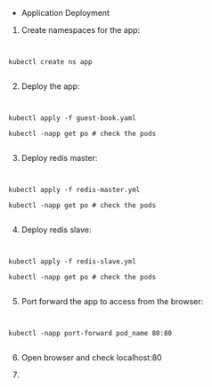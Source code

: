 - Application Deployment

1. Create namespaces for the app:

<pre><code>

kubectl create ns app

</code></pre>

2. Deploy the app:

<pre><code>    

kubectl apply -f guest-book.yaml

kubectl -napp get po # check the pods

</code></pre>

3. Deploy redis master:

<pre><code>

kubectl apply -f redis-master.yml

kubectl -napp get po # check the pods

</code></pre>

4. Deploy redis slave:

<pre><code>

kubectl apply -f redis-slave.yml    

kubectl -napp get po # check the pods

</code></pre>

5. Port forward the app to access from the browser:

<pre><code>

kubectl -napp port-forward pod_name 80:80    

</code></pre>

6. Open browser and check localhost:80

7. 



